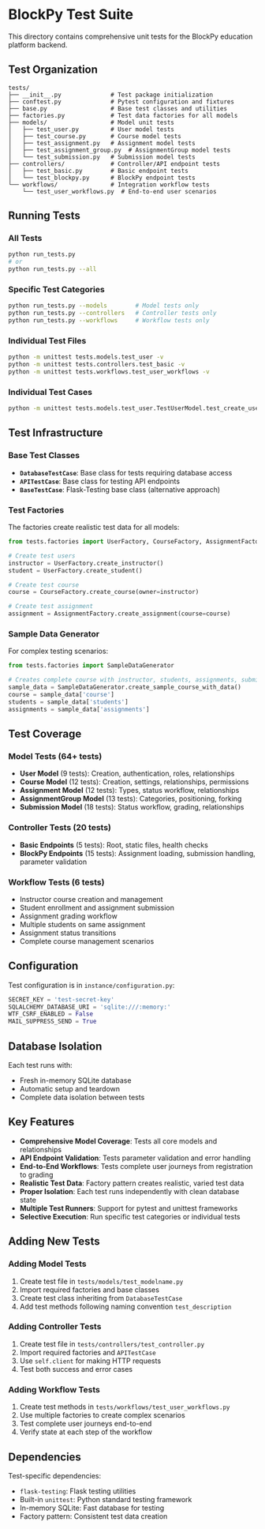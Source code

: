 # BlockPy Test Suite

This directory contains comprehensive unit tests for the BlockPy education platform backend.

## Test Organization

```
tests/
├── __init__.py              # Test package initialization
├── conftest.py              # Pytest configuration and fixtures  
├── base.py                  # Base test classes and utilities
├── factories.py             # Test data factories for all models
├── models/                  # Model unit tests
│   ├── test_user.py         # User model tests
│   ├── test_course.py       # Course model tests
│   ├── test_assignment.py   # Assignment model tests
│   ├── test_assignment_group.py  # AssignmentGroup model tests
│   └── test_submission.py   # Submission model tests
├── controllers/             # Controller/API endpoint tests
│   ├── test_basic.py        # Basic endpoint tests
│   └── test_blockpy.py      # BlockPy endpoint tests
└── workflows/               # Integration workflow tests
    └── test_user_workflows.py  # End-to-end user scenarios
```

## Running Tests

### All Tests
```bash
python run_tests.py
# or
python run_tests.py --all
```

### Specific Test Categories
```bash
python run_tests.py --models        # Model tests only
python run_tests.py --controllers   # Controller tests only  
python run_tests.py --workflows     # Workflow tests only
```

### Individual Test Files
```bash
python -m unittest tests.models.test_user -v
python -m unittest tests.controllers.test_basic -v
python -m unittest tests.workflows.test_user_workflows -v
```

### Individual Test Cases
```bash
python -m unittest tests.models.test_user.TestUserModel.test_create_user -v
```

## Test Infrastructure

### Base Test Classes

- **`DatabaseTestCase`**: Base class for tests requiring database access
- **`APITestCase`**: Base class for testing API endpoints
- **`BaseTestCase`**: Flask-Testing base class (alternative approach)

### Test Factories

The factories create realistic test data for all models:

```python
from tests.factories import UserFactory, CourseFactory, AssignmentFactory

# Create test users
instructor = UserFactory.create_instructor()
student = UserFactory.create_student()

# Create test course
course = CourseFactory.create_course(owner=instructor)

# Create test assignment  
assignment = AssignmentFactory.create_assignment(course=course)
```

### Sample Data Generator

For complex testing scenarios:

```python
from tests.factories import SampleDataGenerator

# Creates complete course with instructor, students, assignments, submissions
sample_data = SampleDataGenerator.create_sample_course_with_data()
course = sample_data['course']
students = sample_data['students']
assignments = sample_data['assignments']
```

## Test Coverage

### Model Tests (64+ tests)
- **User Model** (9 tests): Creation, authentication, roles, relationships
- **Course Model** (12 tests): Creation, settings, relationships, permissions  
- **Assignment Model** (12 tests): Types, status workflow, relationships
- **AssignmentGroup Model** (13 tests): Categories, positioning, forking
- **Submission Model** (18 tests): Status workflow, grading, relationships

### Controller Tests (20 tests)
- **Basic Endpoints** (5 tests): Root, static files, health checks
- **BlockPy Endpoints** (15 tests): Assignment loading, submission handling, parameter validation

### Workflow Tests (6 tests)
- Instructor course creation and management
- Student enrollment and assignment submission
- Assignment grading workflow
- Multiple students on same assignment
- Assignment status transitions
- Complete course management scenarios

## Configuration

Test configuration is in `instance/configuration.py`:

```python
SECRET_KEY = 'test-secret-key'
SQLALCHEMY_DATABASE_URI = 'sqlite:///:memory:'
WTF_CSRF_ENABLED = False
MAIL_SUPPRESS_SEND = True
```

## Database Isolation

Each test runs with:
- Fresh in-memory SQLite database
- Automatic setup and teardown
- Complete data isolation between tests

## Key Features

- **Comprehensive Model Coverage**: Tests all core models and relationships
- **API Endpoint Validation**: Tests parameter validation and error handling
- **End-to-End Workflows**: Tests complete user journeys from registration to grading
- **Realistic Test Data**: Factory pattern creates realistic, varied test data
- **Proper Isolation**: Each test runs independently with clean database state
- **Multiple Test Runners**: Support for pytest and unittest frameworks
- **Selective Execution**: Run specific test categories or individual tests

## Adding New Tests

### Adding Model Tests

1. Create test file in `tests/models/test_modelname.py`
2. Import required factories and base classes
3. Create test class inheriting from `DatabaseTestCase`
4. Add test methods following naming convention `test_description`

### Adding Controller Tests

1. Create test file in `tests/controllers/test_controller.py` 
2. Import required factories and `APITestCase`
3. Use `self.client` for making HTTP requests
4. Test both success and error cases

### Adding Workflow Tests

1. Create test methods in `tests/workflows/test_user_workflows.py`
2. Use multiple factories to create complex scenarios
3. Test complete user journeys end-to-end
4. Verify state at each step of the workflow

## Dependencies

Test-specific dependencies:
- `flask-testing`: Flask testing utilities
- Built-in `unittest`: Python standard testing framework
- In-memory SQLite: Fast database for testing
- Factory pattern: Consistent test data creation